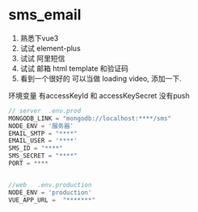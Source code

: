 # sms_email

1. 熟悉下vue3
2. 试试 element-plus
3. 试试 阿里短信 
4. 试试 邮箱 html template  和验证码
5. 看到一个很好的 可以当做 loading video, 添加一下.



环境变量 有accessKeyId 和 accessKeySecret 没有push
```js
// server  .env.prod
MONGODB_LINK = "mongodb://localhost:****/sms"
NODE_ENV = '服务器'
EMAIL_SMTP = "****"
EMAIL_USER = '****'
SMS_ID = "****"
SMS_SECRET = "****"
PORT = ****


//web   .env.production
NODE_ENV = 'production'
VUE_APP_URL =  "*******"

```

